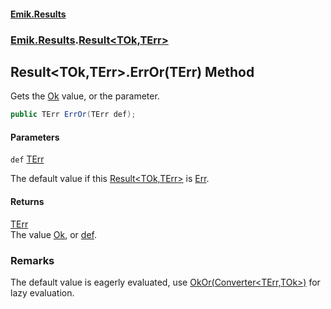 #### [Emik.Results](index.md 'index')
### [Emik.Results](Emik.Results.md 'Emik.Results').[Result&lt;TOk,TErr&gt;](Result_TOk,TErr_.md 'Emik.Results.Result<TOk,TErr>')

## Result<TOk,TErr>.ErrOr(TErr) Method

Gets the [Ok](Result_TOk,TErr_.Ok().md 'Emik.Results.Result<TOk,TErr>.Ok') value, or the parameter.

```csharp
public TErr ErrOr(TErr def);
```
#### Parameters

<a name='Emik.Results.Result_TOk,TErr_.ErrOr(TErr).def'></a>

`def` [TErr](Result_TOk,TErr_.md#Emik.Results.Result_TOk,TErr_.TErr 'Emik.Results.Result<TOk,TErr>.TErr')

The default value if this [Result&lt;TOk,TErr&gt;](Result_TOk,TErr_.md 'Emik.Results.Result<TOk,TErr>') is [Err](Result_TOk,TErr_.Err().md 'Emik.Results.Result<TOk,TErr>.Err').

#### Returns
[TErr](Result_TOk,TErr_.md#Emik.Results.Result_TOk,TErr_.TErr 'Emik.Results.Result<TOk,TErr>.TErr')  
The value [Ok](Result_TOk,TErr_.Ok().md 'Emik.Results.Result<TOk,TErr>.Ok'), or [def](Result_TOk,TErr_.ErrOr(TErr).md#Emik.Results.Result_TOk,TErr_.ErrOr(TErr).def 'Emik.Results.Result<TOk,TErr>.ErrOr(TErr).def').

### Remarks
  
The default value is eagerly evaluated, use [OkOr(Converter&lt;TErr,TOk&gt;)](Result_TOk,TErr_.OkOr(Converter).md 'Emik.Results.Result<TOk,TErr>.OkOr(System.Converter<TErr,TOk>)') for lazy evaluation.